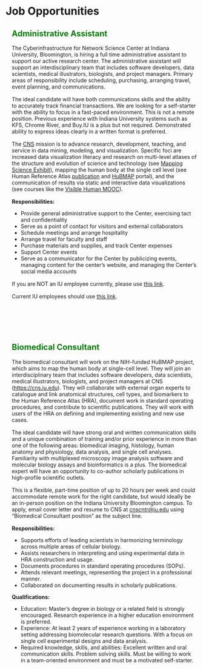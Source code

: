 <div class="connect" id="middle">
    <h1 style="margin-bottom: 20px;">Job Opportunities</h1>
    <meta id="job_url" itemprop="url"><span id="cns_organization" itemprop="hiringOrganization" itemscope
        itemtype="http://schema.org/Organization"></span>
    <meta content="Cyberinfrastructure for Network Science (CNS)" itemprop="name">
    <meta content="http://cns.iu.edu" itemprop="url">
    <!-- <div id="container" style="margin-bottom: 32px; width: 865px;">
        <strong>Join our team! For questions, contact the CNS Center at <a
                href="mailto:cnscntr@iu.edu">cnscntr@iu.edu</a>.
        </strong>          
        <br>
        <br>
        We do not currently have any open positions. Thank you for your interest. -->
    <div style="margin-left:1rem">
        <h2 style="color:green">Administrative Assistant</h2>
        <p style="margin:1rem 0">
            The Cyberinfrastructure for Network Science Center at Indiana University, Bloomington, is hiring a full time administrative assistant to support our active research center. The administrative assistant will support an interdisciplinary team that includes software developers, data scientists, medical illustrators, biologists, and project managers. Primary areas of responsibility include scheduling, purchasing, arranging travel, event planning, and communications.
        </p>
        <p style="margin:1rem 0">
            The ideal candidate will have both communications skills and the ability to accurately track financial transactions.  We are looking for a self-starter with the ability to focus in a fast-paced environment. This is not a remote position. Previous experience with Indiana University systems such as KFS, Chrome River, and Buy.IU is a plus but not required. Demonstrated ability to express ideas clearly in a written format is preferred.
        </p>
        <p style="margin:1rem 0">
            The <a href="https://cns.iu.edu/">CNS</a> mission is to advance research, development, teaching, and service in data mining, modeling, and visualization. Specific foci are increased data visualization literacy and research on multi-level atlases of the structure and evolution of science and technology (see <a href="https://scimaps.org/home">Mapping Science Exhibit</a>), mapping the human body at the single cell level (see Human Reference Atlas <a href="https://www.nature.com/articles/s41556-021-00788-6">publication</a> and <a href="https://portal.hubmapconsortium.org/">HuBMAP</a> portal), and the communication of results via static and interactive data visualizations (see courses like the <a href="https://expand.iu.edu/browse/sice/cns/courses/hubmap-visible-human-mooc">Visible Human MOOC</a>).
        </p>
        <b>Responsibilities:</b>
        <ul>
            <li>Provide general administrative support to the Center, exercising tact and confidentiality</li>
            <li>Serve as a point of contact for visitors and external collaborators</li>
            <li>Schedule meetings and arrange hospitality</li>
            <li>Arrange travel for faculty and staff</li>
            <li>Purchase materials and supplies, and track Center expenses</li>
            <li>Support Center events</li>
            <li>Serve as a communicator for the Center by publicizing events, managing content for the center’s website, and managing the Center’s social media accounts</li>
        </ul>
        <p style="margin:1rem 0">
            If you are NOT an IU employee currently, please use <a href="https://hrms.iu.edu/psc/PH1PRD_PUB/EMPLOYEE/HRMS/c/HRS_HRAM_FL.HRS_CG_SEARCH_FL.GBL?Page=HRS_APP_JBPST_FL&Action=U&FOCUS=Applicant&SiteId=1&JobOpeningId=315753&PostingSeq=1">this link</a>.
        </p>
        <p style="margin:1rem 0">
            Current IU employees should use <a href="https://idp.login.iu.edu/idp/profile/cas/login?execution=e1s2">this link</a>.
        </p>
        <br><br>
        <br><br>
        <!--  -->
        <!--  -->
        <!--  -->
        <h2 style="color:green ;">Biomedical Consultant</h2>
        <p style="margin:1rem 0">
            The biomedical consultant will work on the NIH-funded HuBMAP project, which aims to map the human body at single-cell level.  They will join an interdisciplinary team that includes software developers, data scientists, medical illustrators, biologists, and project managers at CNS (<a href="https://cns.iu.edu">https://cns.iu.edu</a>). They will collaborate with external organ experts to catalogue and link anatomical structures, cell types, and biomarkers to the Human Reference Atlas (HRA), document work in standard operating procedures, and contribute to scientific publications. They will work with users of the HRA on defining and implementing existing and new use cases.
        </p>
        <p style="margin:1rem 0">
            The ideal candidate will have strong oral and written communication skills and a unique combination of training and/or prior experience in more than one of the following areas: biomedical imaging, histology, human anatomy and physiology, data analysis, and single cell analyses. Familiarity with multiplexed microscopy image analysis software and molecular biology assays and bioinformatics is a plus. The biomedical expert will have an opportunity to co-author scholarly publications in high-profile scientific outlets.
        </p>
        <p style="margin:1rem 0">
            This is a flexible, part-time position of up to 20 hours per week and could accommodate remote work for the right candidate, but would ideally be an in-person position on the Indiana University Bloomington campus. To apply, email cover letter and resume to CNS at <a href="mailto:cnscntr@iu.edu">cnscntr@iu.edu</a> using “Biomedical Consultant position” as the subject line.
        </p>
        <b>Responsibilities:</b>
        <ul>
            <li>Supports efforts of leading scientists in harmonizing terminology across multiple areas of cellular biology.</li>
            <li>Assists researchers in interpreting and using experimental data in HRA construction and usage.</li>
            <li>Documents procedures in standard operating procedures (SOPs).</li>
            <li>Attends relevant  meetings, representing the project in a professional manner.</li>
            <li>Collaborated on documenting results in scholarly publications.</li>
        </ul>
        <b>Qualifications:</b>
        <ul>
            <li>Education: Master’s degree in biology or a related field is strongly encouraged.  Research experience in a higher education environment is preferred.</li>
            <li>Experience: At least 2 years of experience working in a laboratory setting addressing biomolecular research questions. With a focus on single cell experimental designs and data analysis.</li>
            <li>Required knowledge, skills, and abilities: Excellent written and oral communication skills. Problem solving skills. Must be willing to work in a team-oriented environment and must be a motivated self-starter.</li>
        </ul>
        <br><br>
        <br><br>
        <!--  -->
        <!--  -->
        <!--  -->
    </div>
<br><br>
